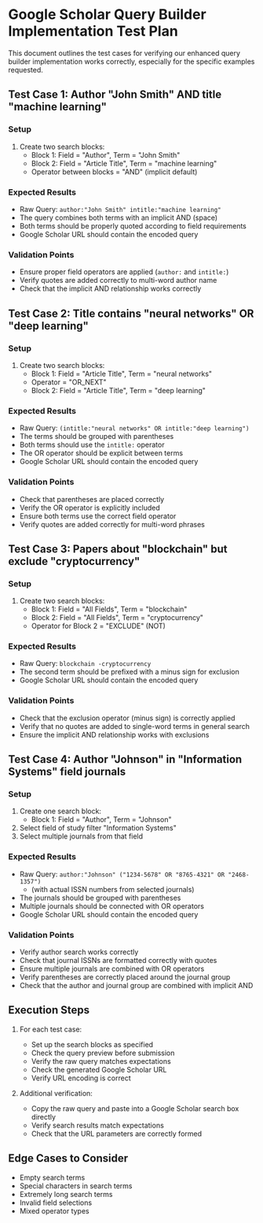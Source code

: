 # Google Scholar Query Builder Implementation Test Plan

This document outlines the test cases for verifying our enhanced query builder implementation works correctly, especially for the specific examples requested.

## Test Case 1: Author "John Smith" AND title "machine learning"

### Setup

1. Create two search blocks:
   - Block 1: Field = "Author", Term = "John Smith"
   - Block 2: Field = "Article Title", Term = "machine learning"
   - Operator between blocks = "AND" (implicit default)

### Expected Results

- Raw Query: `author:"John Smith" intitle:"machine learning"`
- The query combines both terms with an implicit AND (space)
- Both terms should be properly quoted according to field requirements
- Google Scholar URL should contain the encoded query

### Validation Points

- Ensure proper field operators are applied (`author:` and `intitle:`)
- Verify quotes are added correctly to multi-word author name
- Check that the implicit AND relationship works correctly

## Test Case 2: Title contains "neural networks" OR "deep learning"

### Setup

1. Create two search blocks:
   - Block 1: Field = "Article Title", Term = "neural networks"
   - Operator = "OR_NEXT"
   - Block 2: Field = "Article Title", Term = "deep learning"

### Expected Results

- Raw Query: `(intitle:"neural networks" OR intitle:"deep learning")`
- The terms should be grouped with parentheses
- Both terms should use the `intitle:` operator
- The OR operator should be explicit between terms
- Google Scholar URL should contain the encoded query

### Validation Points

- Check that parentheses are placed correctly
- Verify the OR operator is explicitly included
- Ensure both terms use the correct field operator
- Verify quotes are added correctly for multi-word phrases

## Test Case 3: Papers about "blockchain" but exclude "cryptocurrency"

### Setup

1. Create two search blocks:
   - Block 1: Field = "All Fields", Term = "blockchain"
   - Block 2: Field = "All Fields", Term = "cryptocurrency"
   - Operator for Block 2 = "EXCLUDE" (NOT)

### Expected Results

- Raw Query: `blockchain -cryptocurrency`
- The second term should be prefixed with a minus sign for exclusion
- Google Scholar URL should contain the encoded query

### Validation Points

- Check that the exclusion operator (minus sign) is correctly applied
- Verify that no quotes are added to single-word terms in general search
- Ensure the implicit AND relationship works with exclusions

## Test Case 4: Author "Johnson" in "Information Systems" field journals

### Setup

1. Create one search block:
   - Block 1: Field = "Author", Term = "Johnson"
2. Select field of study filter "Information Systems"
3. Select multiple journals from that field

### Expected Results

- Raw Query: `author:"Johnson" ("1234-5678" OR "8765-4321" OR "2468-1357")`
  - (with actual ISSN numbers from selected journals)
- The journals should be grouped with parentheses
- Multiple journals should be connected with OR operators
- Google Scholar URL should contain the encoded query

### Validation Points

- Verify author search works correctly
- Check that journal ISSNs are formatted correctly with quotes
- Ensure multiple journals are combined with OR operators
- Verify parentheses are correctly placed around the journal group
- Check that the author and journal group are combined with implicit AND

## Execution Steps

1. For each test case:

   - Set up the search blocks as specified
   - Check the query preview before submission
   - Verify the raw query matches expectations
   - Check the generated Google Scholar URL
   - Verify URL encoding is correct

2. Additional verification:
   - Copy the raw query and paste into a Google Scholar search box directly
   - Verify search results match expectations
   - Check that the URL parameters are correctly formed

## Edge Cases to Consider

- Empty search terms
- Special characters in search terms
- Extremely long search terms
- Invalid field selections
- Mixed operator types
